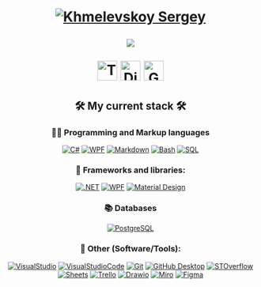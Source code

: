 <!--Header-->
<h1> <p align="center">
    <a href="https://github.com/killtoyz">
    <img src="https://readme-typing-svg.demolab.com?font=M+PLUS+Code+Latin&size=30&duration=1&color=309975&center=true&vCenter=true&repeat=false&random=false&width=440&lines=Sergey+Khmelevskoy" alt="Khmelevskoy Sergey" /></a>
</p>
<p align="center">
    <a href="https://github.com/killtoyz">
    <img src="https://readme-typing-svg.demolab.com?font=M+PLUS+Code+Latin&size=28&duration=3000&pause=1000&color=309975&center=true&vCenter=true&random=false&width=440&lines=I+want+to+break+free;C%23+Developer" /></a>
</p>

<!--Social icons with ref-->
<p align="center">
    <a href="https://t.me/HmelHmelko"> 
    <img width="40px" alt="Telegram" title="Telegram" src="https://i.imgur.com/V3wvzeL.png"/></a>
    <a href="https://discord.com/users/370688361486090240/"> 
    <img width="40px" alt="Discord" title="Discord" src="https://i.imgur.com/WBmniMQ.png"/></a>
    <a href="mailto:killtoyzmail@Gmail.com">
    <img width="40px" alt="Gmail" title="Gmail" src="https://i.imgur.com/C11jqw1.png"/></a>
</p> </h1>

<!--Stack section-->
<!--Stack icons-->
<h2 align="center"> 🛠️ My current stack 🛠️ </h2> 
<h3 align="center"> 👨‍💻 Programming and Markup languages </h3>
<p align="center">
    <a href="#"><img alt="C#" src="https://img.shields.io/badge/C%23-5C2D91?logo=C%20Sharp"></a>
    <a href="#"><img alt="WPF" src="https://img.shields.io/badge/XAML-5C2D91?logo=.net"></a>
    <a href="#"><img alt="Markdown" src="https://img.shields.io/badge/Markdown-000000.svg?logo=markdown&logoColor=white"></a>
    <a href="#"><img alt="Bash" src="https://img.shields.io/badge/Bash-121011.svg?logo=gnu-bash&logoColor=white"></a>
    <a href="#"><img alt="SQL" src="https://custom-icon-badges.demolab.com/badge/SQL-025E8C.svg?logo=database&logoColor=white"></a>
</p>
<h3 align="center"> 🧰 Frameworks and libraries: </h3>
<p align="center">
    <a href="#"><img alt=".NET" title=".NET" src="https://img.shields.io/badge/.NET-5C2D91"/></a>
    <a href="#"><img alt="WPF" alt=".NET (WPF)" src="https://img.shields.io/badge/WPF-5C2D91?logo=.net&logoColor=white"></a>
    <a href="#"><img alt="Material Design" src="https://img.shields.io/badge/Material%20Design%20-%20%23757575?logo=materialdesign&logoColor=white"></a>
</p>
<h3 align="center"> 📚 Databases </h3>
<p align="center">  
    <a href="#"><img alt="PostgreSQL" src ="https://img.shields.io/badge/PostgreSQL-316192.svg?logo=postgresql&logoColor=white"></a>
</p>
<h3 align="center"> 🔨 Other (Software/Tools): </h3>
<p align="center" >
    <a href="#"><img alt="VisualStudio" src="https://img.shields.io/badge/Visual%20Studio%20-%20%235C2D91?logo=visualstudio"></a>
    <a href="#"><img alt="VisualStudioCode" src="https://img.shields.io/badge/Visual%20Studio%20Code%20-%20%23007ACC?logo=visualstudiocode"></a>
    <a href="#"><img alt="Git" src="https://img.shields.io/badge/Git%20-%20%23F05032?logo=git&logoColor=white"></a>
    <a href="#"><img alt="GitHub Desktop" src="https://img.shields.io/badge/GitHub%20Desktop%20-8034A9?logo=github"></a>
    <a href="#"><img alt="STOverflow" src="https://img.shields.io/badge/Stack%20Overflow%20-%20%23F58025?logo=stackoverflow&logoColor=white"></a>
    <a href="#"><img alt="Sheets" src="https://img.shields.io/badge/Google%20sheets%20-%20%2334A853?logo=googlesheets&logoColor=white"></a>
    <a href="#"><img alt="Trello" src="https://img.shields.io/badge/Trello%20-%20%230052CC?logo=trello"></a>
    <a href="#"><img alt="Drawio" src="https://img.shields.io/badge/Drawio%20-%20%23F08705?logo=diagramsdotnet&logoColor=white"></a>
    <a href="#"><img alt="Miro" src="https://img.shields.io/badge/Miro-yellow?logo=Miro"></a>
    <a href="#"><img alt="Figma" src="https://img.shields.io/badge/Figma-%23F24E1E?logo=Figma&logoColor=white"></a>
</p>
